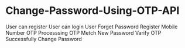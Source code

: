 # Change-Password-Using-OTP-API

User can register
User can login
User Forget Password
Register Mobile Number
OTP Processsing
OTP Metch
New Password 
Varify OTP
Successfully Change Password
